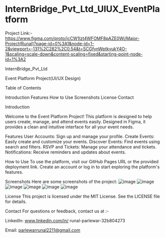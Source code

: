 # InternBridge_Pvt_Ltd_UIUX_EventPlatform

Project Link:- https://www.figma.com/proto/jcCW1Izt4WFOMF8pAZE0Wi/Major-Project(Runal)?page-id=0%3A1&node-id=1-2&viewport=-131%2C282%2C0.54&t=SCGfynWptkyukY4O-1&scaling=scale-down&content-scaling=fixed&starting-point-node-id=1%3A2

InternBridge_Pvt_Ltd

Event Platform Project(UI/UX Design)

Table of Contents

Introduction
Features
How to Use
Screenshots
License
Contact

Introduction

Welcome to the Event Platform Project! This platform is designed to help users create, manage, and attend events easily. Designed in Figma, it provides a clean and intuitive interface for all your event needs.

Features
User Accounts: Sign up and manage your profile.
Create Events: Easily create and customize your events.
Discover Events: Find events using search and filters.
RSVP and Tickets: Manage your attendance and tickets.
Notifications: Receive reminders and updates about events.

How to Use
To use the platform, visit our GitHub Pages URL or the provided deployment link. Create an account or log in to start exploring the platform's features.

Screenshots
Here are some screenshots of the project:
![image](https://github.com/Runal-Parlewar/InternBridge_Pvt_Ltd_EventPlatform/assets/174642736/373012ed-4a06-4551-8f3c-18a4f83b254f)
![image](https://github.com/Runal-Parlewar/InternBridge_Pvt_Ltd_EventPlatform/assets/174642736/1644d647-a9c3-47ce-b535-d5f9878160cb)
![image](https://github.com/Runal-Parlewar/InternBridge_Pvt_Ltd_EventPlatform/assets/174642736/73bd9656-caf6-4764-9848-f9a25d966abc)
![image](https://github.com/Runal-Parlewar/InternBridge_Pvt_Ltd_EventPlatform/assets/174642736/659180f3-148c-45eb-a18c-d134b0fddec5)
![image](https://github.com/Runal-Parlewar/InternBridge_Pvt_Ltd_EventPlatform/assets/174642736/7f0c6113-862c-4305-852e-a623e5d3821b)
![image](https://github.com/Runal-Parlewar/InternBridge_Pvt_Ltd_EventPlatform/assets/174642736/f72b24ae-37dd-4a02-8094-908a0f31c289)

License
This project is licensed under the MIT License. See the LICENSE file for details.

Contact
For questions or feedback, contact us at :-

LinkedIn: www.linkedin.com/in/
runal-parlewar-32b804273

Email: parlewarrunal2211@gmail.com

